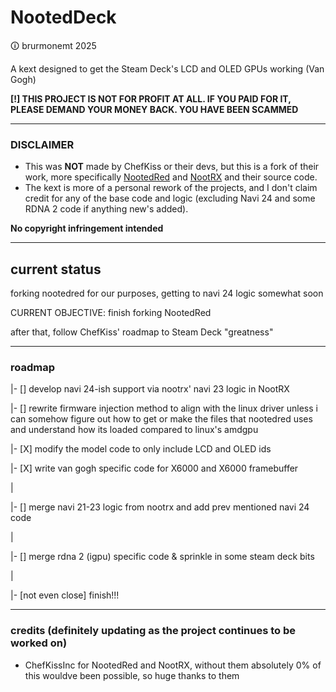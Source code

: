 # NootedDeck
🛈 brurmonemt 2025

A kext designed to get the Steam Deck's LCD and OLED GPUs working (Van Gogh)

**[!] THIS PROJECT IS NOT FOR PROFIT AT ALL. IF YOU PAID FOR IT, PLEASE DEMAND YOUR MONEY BACK. YOU HAVE BEEN SCAMMED**

<hr>

### DISCLAIMER
- This was **NOT** made by ChefKiss or their devs, but this is a fork of their work, more specifically [NootedRed](https://github.com/ChefKissInc/NootedRed/) and [NootRX](https://github.com/ChefKissInc/NootRX) and their source code.
- The kext is more of a personal rework of the projects, and I don't claim credit for any of the base code and logic (excluding Navi 24 and some RDNA 2 code if anything new's added).

**No copyright infringement intended**

<hr>

## current status

forking nootedred for our purposes, getting to navi 24 logic somewhat soon

CURRENT OBJECTIVE: finish forking NootedRed

after that, follow ChefKiss' roadmap to Steam Deck "greatness"

<hr>

### roadmap

|- [] develop navi 24-ish support via nootrx' navi 23 logic in NootRX

|- [] rewrite firmware injection method to align with the linux driver unless i can somehow figure out how to get or make the files that nootedred uses and understand how its loaded compared to linux's amdgpu

|- [X] modify the model code to only include LCD and OLED ids

|- [X] write van gogh specific code for X6000 and X6000 framebuffer

|

|- [] merge navi 21-23 logic from nootrx and add prev mentioned navi 24 code

|

|- [] merge rdna 2 (igpu) specific code & sprinkle in some steam deck bits

|

|- [not even close] finish!!!

<hr>

### credits (definitely updating as the project continues to be worked on)

- ChefKissInc for NootedRed and NootRX, without them absolutely 0% of this wouldve been possible, so huge thanks to them

